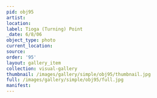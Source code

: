 ```yaml
---
pid: obj95
artist: 
location: 
label: Tioga (Turning) Point
_date: 6/8/06
object_type: photo
current_location: 
source: 
order: '95'
layout: gallery_item
collection: visual-gallery
thumbnail: /images/gallery/simple/obj95/thumbnail.jpg
full: /images/gallery/simple/obj95/full.jpg
manifest: 
---
```

